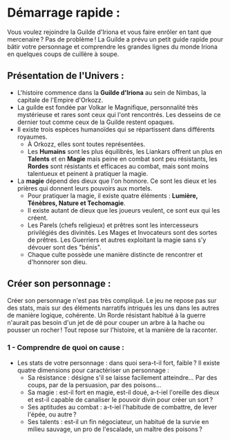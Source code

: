 # Démarrage rapide : 
Vous voulez rejoindre la Guilde d'Iriona et vous faire enrôler en tant que mercenaire ? Pas de problème ! La Guilde a prévu un petit guide rapide pour bâtir votre personnage et comprendre les grandes lignes du monde Iriona en quelques coups de cuillère à soupe. 

## Présentation de l'Univers : 
- L'histoire commence dans la **Guilde d'Iriona** au sein de Nimbas, la capitale de l'Empire d'Orkozz.
- La guilde est fondée par Volkar le Magnifique, personnalité très mystérieuse et rares sont ceux qui l'ont rencontrés. Les desseins de ce dernier tout comme ceux de la Guilde restent opaques. 
- Il existe trois espèces humanoïdes qui se répartissent dans différents royaumes. 
  -  À Orkozz, elles sont toutes représentées.
  -  Les **Humains** sont les plus équilibrés, les Liankars offrent un plus en **Talents** et en **Magie** mais peine en combat sont peu résistants, les **Rordes** sont résistants et efficaces au combat, mais sont moins talentueux et peinent à pratiquer la magie. 
- La **magie** dépend des dieux que l'on honnore. Ce sont les dieux et les prières qui donnent leurs pouvoirs aux mortels. 
  - Pour pratiquer la magie, il existe quatre éléments : **Lumière, Ténèbres, Nature et Techomagie**.
  - Il existe autant de dieux que les joueurs veulent, ce sont eux qui les créent. 
  - Les Parels (chefs religieux) et prêtres sont les intercesseurs privilégiés des divinités. Les Mages et Invocateurs sont des sortes de prêtres. Les Guerriers et autres exploitant la magie sans s'y dévouer sont des "bénis". 
  - Chaque culte possède une manière distincte de rencontrer et d'honnorer son dieu.

## Créer son personnage : 
Créer son personnage n'est pas très compliqué. Le jeu ne repose pas sur des stats, mais sur des éléments narratifs intriqués les uns dans les autres de manière logique, cohérente. Un Rorde résistant habitué à la guerre n'aurait pas besoin d'un jet de dé pour couper un arbre à la hache ou pousser un rocher ! Tout repose sur l'histoire, et la manière de la raconter. 

### 1 - Comprendre de quoi on cause :
- Les stats de votre personnage : dans quoi sera-t-il fort, faible ? Il existe quatre dimensions pour caractériser un personnage : 
  - Sa résistance : désigne s'il se laisse facilement atteindre… Par des coups, par de la persuasion, par des poisons… 
  - Sa magie : est-il fort en magie, est-il doué, a-t-iel l'oreille des dieux et est-il capable de canaliser le pouvoir divin pour créer un sort ? 
  - Ses aptitudes au combat : a-t-iel l'habitude de combattre, de lever l'épée, ou autre ? 
  - Ses talents : est-il un fin négociateur, un habitué de la survie en milieu sauvage, un pro de l'escalade, un maître des poisons ? 

###

